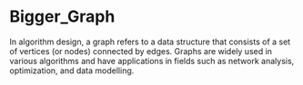 # Bigger_Graph
In algorithm design, a graph refers to a data structure that consists of a set of vertices (or nodes) connected by edges. Graphs are widely used in various algorithms and have applications in fields such as network analysis, optimization, and data modelling.
